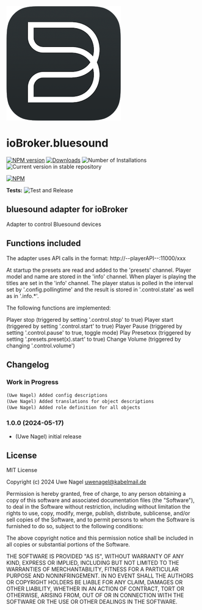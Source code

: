 ![Logo](admin/bluesound.png)

# ioBroker.bluesound

[![NPM version](https://img.shields.io/npm/v/iobroker.bluesound.svg)](https://www.npmjs.com/package/iobroker.bluesound)
[![Downloads](https://img.shields.io/npm/dm/iobroker.bluesound.svg)](https://www.npmjs.com/package/iobroker.bluesound)
![Number of Installations](https://iobroker.live/badges/bluesound-installed.svg)
![Current version in stable repository](https://iobroker.live/badges/bluesound-stable.svg)

[![NPM](https://nodei.co/npm/iobroker.bluesound.png?downloads=true)](https://nodei.co/npm/iobroker.bluesound/)

**Tests:** ![Test and Release](https://github.com/Uwe1958/ioBroker.bluesound/workflows/Test%20and%20Release/badge.svg)

## bluesound adapter for ioBroker

Adapter to control Bluesound devices

## Functions included

The adapter uses API calls in the format: http://--playerAPI--:11000/xxx

At startup the presets are read and added to the 'presets' channel.
Player model and name are stored in the 'info' channel.
When player is playing the titles are set in the 'info' channel.
The player status is polled in the interval set by '.config.pollingtime' and the result is stored in '.control.state' as well as in '.info.\*'.

The following functions are implemented:

Player stop (triggered by setting '.control.stop' to true)
Player start (triggered by setting '.control.start' to true)
Player Pause (triggered by setting '.control.pause' to true, toggle mode)
Play Presetxxx (triggered by setting '.presets.preset(x).start' to true)
Change Volume (triggered by changing '.control.volume')

## Changelog

<!--
    Placeholder for the next version (at the beginning of the line):
    ### 0.2.0 Adapter rebuild using development server
    ### 0.1.8 Fixed type error (PollingTime) after updating to javascript 5.
    ### 0.1.7 Issue #11: Volume is now read from player and stored into .info.volume
    ### 0.1.6 Added secs and totlen also as string object
    ### 0.1.5 Solved error message, when totlen is not reported in /Status
    ### 0.1.4 pollingtime is now correctly read from config page
    ### 0.1.0 All `request` calls changed to `axios` (`request-promise-native` deprecated)
    ### 0.0.14 Solved dependabot alerts
    ### 0.0.13 follow-redirect vulnerability eliminated
    ### 0.0.12 Bump parse-path from 1.0.6 to 1.0.7
    ### 0.0.11 ACK warnings (due to JS controller 3.3) eliminated
    ### 0.0.8 Slight changes due to adapter check
    ### 0.0.7 Status polling added
    ### 0.0.6 Volume control implemented
    ### 0.0.5 Start/Stop/Pause implemented
    ### 0.0.4 Presets created as states
    ### 0.0.3 Device info created as states
    ### 0.0.1 (uwe1958) initial release
-->

### **Work in Progress**

    (Uwe Nagel) Added config descriptions
    (Uwe Nagel) Added translations for object descriptions
    (Uwe Nagel) Added role definition for all objects

### 1.0.0 (2024-05-17)

-   (Uwe Nagel) initial release

## License

MIT License

Copyright (c) 2024 Uwe Nagel <uwenagel@kabelmail.de>

Permission is hereby granted, free of charge, to any person obtaining a copy
of this software and associated documentation files (the "Software"), to deal
in the Software without restriction, including without limitation the rights
to use, copy, modify, merge, publish, distribute, sublicense, and/or sell
copies of the Software, and to permit persons to whom the Software is
furnished to do so, subject to the following conditions:

The above copyright notice and this permission notice shall be included in all
copies or substantial portions of the Software.

THE SOFTWARE IS PROVIDED "AS IS", WITHOUT WARRANTY OF ANY KIND, EXPRESS OR
IMPLIED, INCLUDING BUT NOT LIMITED TO THE WARRANTIES OF MERCHANTABILITY,
FITNESS FOR A PARTICULAR PURPOSE AND NONINFRINGEMENT. IN NO EVENT SHALL THE
AUTHORS OR COPYRIGHT HOLDERS BE LIABLE FOR ANY CLAIM, DAMAGES OR OTHER
LIABILITY, WHETHER IN AN ACTION OF CONTRACT, TORT OR OTHERWISE, ARISING FROM,
OUT OF OR IN CONNECTION WITH THE SOFTWARE OR THE USE OR OTHER DEALINGS IN THE
SOFTWARE.
